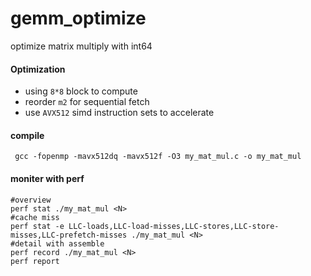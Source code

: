 # gemm_optimize
optimize matrix multiply with int64

#### Optimization

* using `8*8` block to compute
* reorder `m2` for sequential fetch
* use `AVX512` simd instruction sets to accelerate

#### compile

```shell
 gcc -fopenmp -mavx512dq -mavx512f -O3 my_mat_mul.c -o my_mat_mul
```

#### moniter with perf

```shell
#overview
perf stat ./my_mat_mul <N>
#cache miss
perf stat -e LLC-loads,LLC-load-misses,LLC-stores,LLC-store-misses,LLC-prefetch-misses ./my_mat_mul <N>
#detail with assemble
perf record ./my_mat_mul <N>
perf report
```

